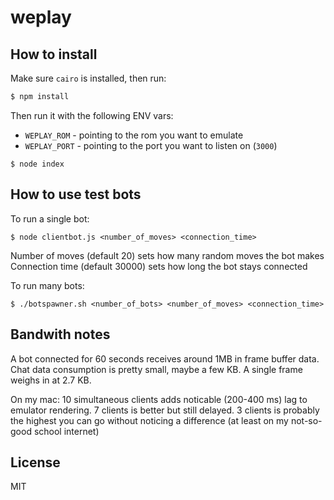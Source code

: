 
# weplay

## How to install

Make sure `cairo` is installed, then run:

```bash
$ npm install
```

Then run it with the following ENV vars:

- `WEPLAY_ROM` - pointing to the rom you want to emulate
- `WEPLAY_PORT` - pointing to the port you want to listen on (`3000`)

```
$ node index
```

## How to use test bots

To run a single bot:

```
$ node clientbot.js <number_of_moves> <connection_time>
```
Number of moves (default 20) sets how many random moves the bot makes
Connection time (default 30000) sets how long the bot stays connected

To run many bots:
```
$ ./botspawner.sh <number_of_bots> <number_of_moves> <connection_time>
```

## Bandwith notes

A bot connected for 60 seconds receives around 1MB in frame
buffer data. Chat data consumption is pretty small, maybe a few KB.
A single frame weighs in at 2.7 KB.

On my mac:
10 simultaneous clients adds noticable (200-400 ms) lag to emulator rendering.
7 clients is better but still delayed.
3 clients is probably the highest you can go without noticing a difference (at least
on my not-so-good school internet)

## License

MIT
